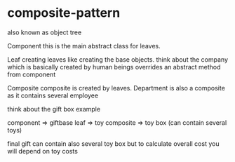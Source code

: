 # composite-pattern
also known as object tree

Component
this is the main abstract class for leaves. 

Leaf
creating leaves like creating the base objects. 
think about the company which is basically created by human beings
overrides an abstract method from component

Composite
composite is created by leaves. Department is also a composite as it contains several employee



think about the gift box example

component => giftbase
leaf => toy
composite => toy box (can contain several toys)

final gift can contain also several toy box but to calculate overall cost you will depend on toy costs 

